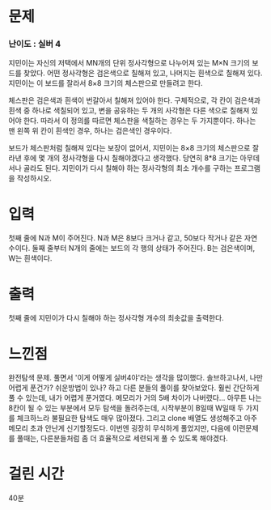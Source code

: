 # 문제

### 난이도 : 실버 4

지민이는 자신의 저택에서 MN개의 단위 정사각형으로 나누어져 있는 M×N 크기의 보드를 찾았다. 어떤 정사각형은 검은색으로 칠해져 있고, 나머지는 흰색으로 칠해져 있다. 지민이는 이 보드를 잘라서 8×8 크기의 체스판으로 만들려고 한다.

체스판은 검은색과 흰색이 번갈아서 칠해져 있어야 한다. 구체적으로, 각 칸이 검은색과 흰색 중 하나로 색칠되어 있고, 변을 공유하는 두 개의 사각형은 다른 색으로 칠해져 있어야 한다. 따라서 이 정의를 따르면 체스판을 색칠하는 경우는 두 가지뿐이다. 하나는 맨 왼쪽 위 칸이 흰색인 경우, 하나는 검은색인 경우이다.

보드가 체스판처럼 칠해져 있다는 보장이 없어서, 지민이는 8×8 크기의 체스판으로 잘라낸 후에 몇 개의 정사각형을 다시 칠해야겠다고 생각했다. 당연히 8\*8 크기는 아무데서나 골라도 된다. 지민이가 다시 칠해야 하는 정사각형의 최소 개수를 구하는 프로그램을 작성하시오.

# 입력

첫째 줄에 N과 M이 주어진다. N과 M은 8보다 크거나 같고, 50보다 작거나 같은 자연수이다. 둘째 줄부터 N개의 줄에는 보드의 각 행의 상태가 주어진다. B는 검은색이며, W는 흰색이다.

# 출력

첫째 줄에 지민이가 다시 칠해야 하는 정사각형 개수의 최솟값을 출력한다.

# 느낀점

완전탐색 문제. 풀면서 '이게 어떻게 실버4야'라는 생각을 많이했다. 솔브하고나서, 나만 어렵게 푼건가? 쉬운방법이 있나? 하고 다른 분들의 풀이를 찾아보았다. 훨씬 간단하게 풀 수 있는데, 내가 어렵게 푼거였다. 메모리가 거의 5배 차이가 나버렸다... 아무튼 나는 8칸이 될 수 있는 부분에서 모두 탐색을 돌려주는데, 시작부분이 B일때 W일때 두 가지를 체크하느라 불필요한 탐색도 매우 많아졌다. 그리고 clone 배열도 생성해주고 아주 메모리 초과 안난게 신기할정도다. 이번엔 굉장히 무식하게 풀었지만, 다음에 이런문제를 풀때는, 다른분들처럼 좀 더 효율적으로 세련되게 풀 수 있도록 해야겠다.

# 걸린 시간

40분

